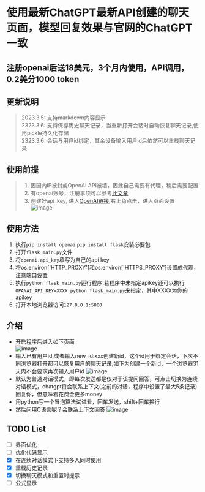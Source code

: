 # 使用最新ChatGPT最新API创建的聊天页面，模型回复效果与官网的ChatGPT一致
## 注册openai后送18美元，3个月内使用，API调用，0.2美分1000 token

## 更新说明
> 2023.3.5: 支持markdown内容显示   
> 2323.3.6: 支持保存历史聊天记录，当重新打开会话时自动恢复聊天记录,使用pickle持久化存储  
> 2323.3.6: 会话与用户id绑定，其余设备输入用户id后依然可以重载聊天记录  

## 使用前提
> 1. 因国内IP被封或OpenAI API被墙，因此自己需要有代理，稍后需要配置  
> 2. 有openai账号，注册事项可以参考[此文章](https://juejin.cn/post/7173447848292253704)   
> 3. 创建好api_key, 进入[OpenAI链接](https://platform.openai.com/),右上角点击，进入页面设置  
![image](https://user-images.githubusercontent.com/38237931/222461544-260ef350-2d05-486d-bf36-d078873b0f7a.png)


## 使用方法
1. 执行`pip install openai` `pip install flask`安装必要包
2. 打开`flask_main.py`文件
3. 将`openai.api_key`填写为自己的api key
4. 将os.environ['HTTP_PROXY']和os.environ['HTTPS_PROXY']设置成代理，注意端口设置
5. 执行`python flask_main.py`运行程序.若程序中未指定apikey还可以执行`OPANAI_API_KEY=XXXX python flask_main.py`来指定，其中XXXX为你的apikey
6. 打开本地浏览器访问`127.0.0.1:5000`


## 介绍
- 开启程序后进入如下页面  
![image](https://user-images.githubusercontent.com/38237931/223034501-13881560-5da6-4897-833d-46e5babdcfcb.png)
- 输入已有用户id,或者输入new_id:xxx创建新id，这个id用于绑定会话，下次不同浏览器打开都可以恢复用户的聊天记录,如下为创建一个新id，一个浏览器31天内不会要求再次输入用户id
![image](https://user-images.githubusercontent.com/38237931/223035594-31479a0e-25ec-462a-85e4-80694ea7d0d9.png)
- 默认为普通对话模式，即每次发送都是仅对于该提问回答，可点击切换为连续对话模式，chatgpt将会联系上下文(之前的对话，程序中设置了最大5条记录)回复你，但意味着花费会更多money  
- 用python写一个冒泡算法试试看，回车发送，shift+回车换行  
- 然后问用C语言呢？会联系上下文回答 
![image](https://user-images.githubusercontent.com/38237931/223036485-82340df2-9cd5-4ba6-ac55-62cb4aa52926.png)

## TODO List
- [ ] 界面优化
- [ ] 优化代码显示
- [x] 在连续对话模式下支持多人同时使用
- [x] 重载历史记录
- [x] 切换聊天模式和重置时提示
- [ ] 公式显示
